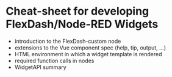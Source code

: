 # Cheat-sheet for developing FlexDash/Node-RED Widgets

- introduction to the FlexDash-custom node
- extensions to the Vue component spec (help, tip, output, ...)
- HTML environment in which a widget template is rendered
- required function calls in nodes
- WidgetAPI summary
